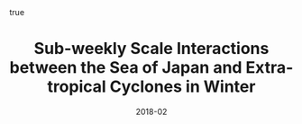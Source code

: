 ---
title: Sub-weekly Scale Interactions between the Sea of Japan and Extra-tropical Cyclones in Winter
event: Ocean Sciences Meeting 2018
event_url: https://www.agu.org/Ocean-Sciences-Meeting

location: Oregon Convection Center
address:
#  street: 450 Serra Mall
  city: Portland
  region: Oregon
#  postcode: '94305'
  country: United States

summary:
abstract: ""

# Talk start and end times.
#   End time can optionally be hidden by prefixing the line with `#`.
date: "2018-02"
#date_end: "2018-02-18"
all_day: false

# Schedule page publish date (NOT talk date).
publishDate: "2018-02"

authors: [Ning Zhao, Shinsuke Iwasaki, Atsuhiko Isobe, and Masaru Yamamoto]
tags: [oral]

# Is this a featured talk? (true/false)
featured: false


#links:
#- icon: twitter
#  icon_pack: fab
#  name: Follow
#  url: https://twitter.com/georgecushen
url_code: ""
url_pdf: ""
url_slides: ""
url_video: ""


# Enable math on this page?
math: true
---